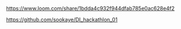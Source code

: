 https://www.loom.com/share/1bdda4c932f944dfab785e0ac628e4f2

https://github.com/sookaye/DI_hackathlon_01